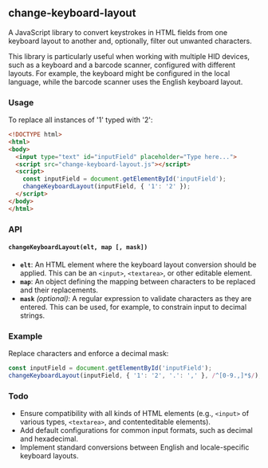 ## change-keyboard-layout

A JavaScript library to convert keystrokes in HTML fields from one keyboard layout to another and, optionally, filter out unwanted characters.

This library is particularly useful when working with multiple HID devices, such as a keyboard and a barcode scanner, configured with different layouts. For example, the keyboard might be configured in the local language, while the barcode scanner uses the English keyboard layout.

### Usage
To replace all instances of '1' typed with '2':

```html
<!DOCTYPE html>
<html>
<body>
  <input type="text" id="inputField" placeholder="Type here...">
  <script src="change-keyboard-layout.js"></script>
  <script>
    const inputField = document.getElementById('inputField');
    changeKeyboardLayout(inputField, { '1': '2' });
  </script>
</body>
</html>
```

### API

#### `changeKeyboardLayout(elt, map [, mask])`

- **`elt`**: An HTML element where the keyboard layout conversion should be applied. This can be an `<input>`, `<textarea>`, or other editable element.
- **`map`**: An object defining the mapping between characters to be replaced and their replacements.
- **`mask`** *(optional)*: A regular expression to validate characters as they are entered. This can be used, for example, to constrain input to decimal strings.

### Example

Replace characters and enforce a decimal mask:

```javascript
const inputField = document.getElementById('inputField');
changeKeyboardLayout(inputField, { '1': '2', '.': ',' }, /^[0-9.,]*$/);
```

### Todo

- Ensure compatibility with all kinds of HTML elements (e.g., `<input>` of various types, `<textarea>`, and contenteditable elements).
- Add default configurations for common input formats, such as decimal and hexadecimal.
- Implement standard conversions between English and locale-specific keyboard layouts.



